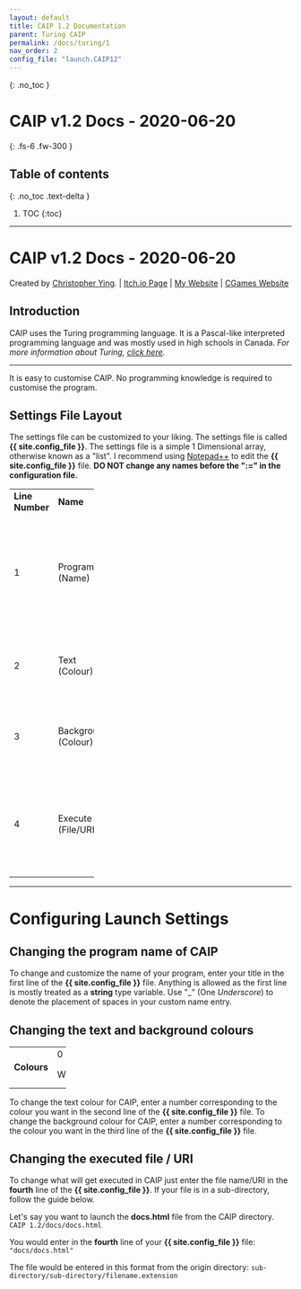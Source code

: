 ```yaml
---
layout: default
title: CAIP 1.2 Documentation
parent: Turing CAIP
permalink: /docs/turing/1
nav_order: 2
config_file: "launch.CAIP12"
---
```

{: .no_toc }
# CAIP v1.2 Docs - 2020-06-20
{: .fs-6 .fw-300 }
## Table of contents
{: .no_toc .text-delta }
1. TOC
{:toc}
---

[comment]: <> (Figure out how to use page variables.)
# CAIP v1.2 Docs - 2020-06-20
Created by [Christopher Ying](https://github.com/ChrispyMC). | [Itch.io Page](https://cih.itch.io/caip) | [My Website](https://sites.google.com/view/chrispy) | [CGames Website](https://sites.google.com/view/countergames)

## Introduction
CAIP uses the Turing programming language. It is a Pascal-like interpreted programming language and was mostly used in high schools in Canada.
*For more information about Turing, [click here](https://en.wikipedia.org/wiki/Turing_(programming_language)).*

---

It is easy to customise CAIP. No programming knowledge is required to customise the program.

## Settings File Layout
The settings file can be customized to your liking. The settings file is called **{{ site.config_file }}**.
The settings file is a simple 1 Dimensional array, otherwise known as a "list".
I recommend using [Notepad++](https://notepad-plus-plus.org/) to edit the **{{ site.config_file }}** file.
**DO NOT change any names before the ":=" in the configuration file.**

<table style="width:30%">
	<tr>
		<td><b>Line Number</b></td>
		<td><b>Name</b></td>
		<td><b>Possible Entries</b></td>
	</tr>
	<tr>
		<td>1</td>
		<td>Program (Name)</td>
		<td>Anything in a <b>string</b> variable type. Use "_" to denote spaces in your program name.</td>
	</tr>
	<tr>
		<td>2</td>
		<td>Text (Colour)</td>
		<td>Any number ID in the colour chart below.</td>
	</tr>
	<tr>
		<td>3</td>
		<td>Background (Colour)</td>
		<td>Any number ID in the colour chart below.</td>
	</tr>
	<tr>
		<td>4</td>
		<td>Execute (File/URI)</td>
		<td>Local File (With file extension in the entry) or URI (http(s)://, steam://, etc.)</td>
	</tr>
</table>

---

# Configuring Launch Settings

## Changing the program name of CAIP
To change and customize the name of your program, enter your title in the first line of the **{{ site.config_file }}** file.
Anything is allowed as the first line is mostly treated as a **string** type variable.
Use "_" (One *Underscore*) to denote the placement of spaces in your custom name entry.

## Changing the text and background colours
<table style="width:20%">
	<tr>
		<td rowspan="3"><b>Colours</b></td>
	</tr>
	<tr>
		<td>0</td>
		<td>1</td>
		<td>2</td>
		<td>3</td>
	</tr>
	<tr>
		<td>White</td>
		<td>Black</td>
		<td>Light Grey</td>
		<td>Dark Grey</td>
	</tr>
</table>

To change the text colour for CAIP, enter a number corresponding to the colour you want in the second line of the **{{ site.config_file }}** file.
To change the background colour for CAIP, enter a number corresponding to the colour you want in the third line of the **{{ site.config_file }}** file.

## Changing the executed file / URI
To change what will get executed in CAIP just enter the file name/URI in the **fourth** line of the **{{ site.config_file }}**.
If your file is in a sub-directory, follow the guide below.

Let's say you want to launch the **docs.html** file from the CAIP directory.
```CAIP 1.2/docs/docs.html```

You would enter in the **fourth** line of your **{{ site.config_file }}** file:
```"docs/docs.html"```

The file would be entered in this format from the origin directory: 
```sub-directory/sub-directory/filename.extension```